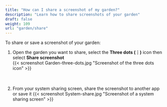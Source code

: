 ```yaml
---
title: "How can I share a screenshot of my garden?"
description: "Learn how to share screenshots of your garden"
draft: false
weight: 109
url: "garden/share"
---
```


To share or save a screenshot of your garden:

1. Open the garden you want to share, select the **Three dots (⋮)** icon then select **Share screenshot**<br />
{{< screenshot Garden-three-dots.jpg "Screenshot of the three dots icon" >}}<br /><br /><br />

2. From your system sharing screen, share the screenshot to another app or save it
{{< screenshot System-share.jpg "Screenshot of a system sharing screen" >}}
